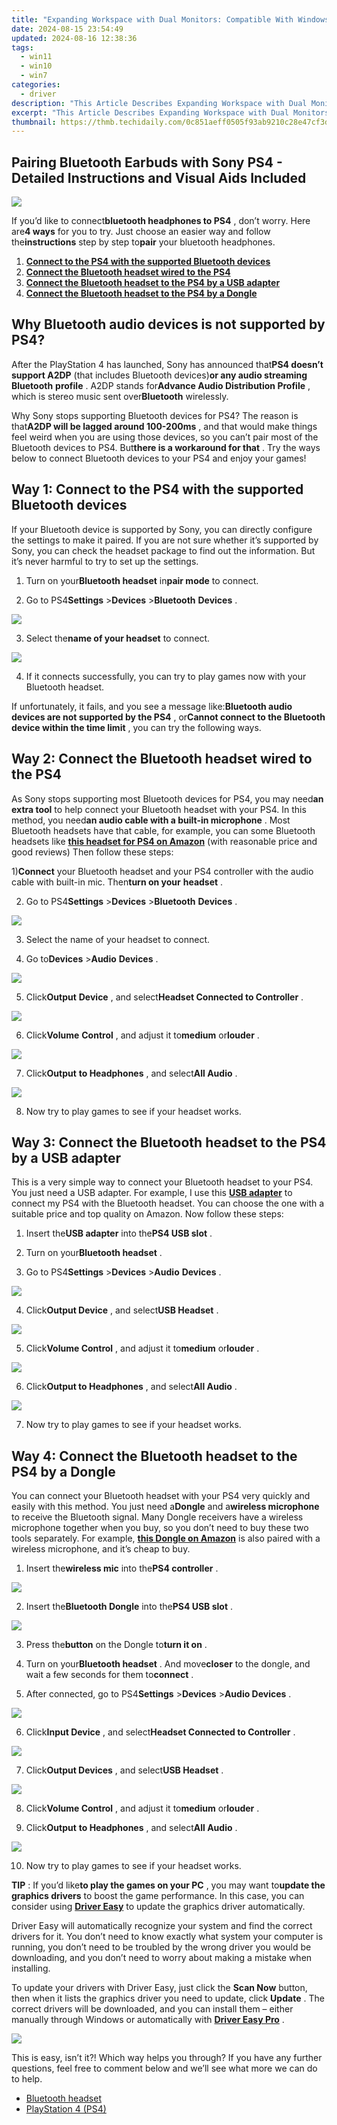 ```yaml
---
title: "Expanding Workspace with Dual Monitors: Compatible With Windows 7, 8 & 10 Instructions"
date: 2024-08-15 23:54:49
updated: 2024-08-16 12:38:36
tags:
  - win11
  - win10
  - win7
categories:
  - driver
description: "This Article Describes Expanding Workspace with Dual Monitors: Compatible With Windows 7, 8 & 10 Instructions"
excerpt: "This Article Describes Expanding Workspace with Dual Monitors: Compatible With Windows 7, 8 & 10 Instructions"
thumbnail: https://thmb.techidaily.com/0c851aeff0505f93ab9210c28e47cf3dc2d61368996282399757ef6f40d2d48e.jpg
---
```


## Pairing Bluetooth Earbuds with Sony PS4 - Detailed Instructions and Visual Aids Included

![](https://images.drivereasy.com/wp-content/uploads/2018/01/img_5a4dca95a9784.png)

 If you’d like to connect**bluetooth headphones to PS4** , don’t worry. Here are**4 ways**  for you to try. Just choose an easier way and follow the**instructions** step by step to**pair** your bluetooth headphones.

1. [**Connect to the PS4 with the supported Bluetooth devices**](https://tools.techidaily.com/drivereasy/download/)
2. [**Connect the Bluetooth headset wired to the PS4**](https://tools.techidaily.com/drivereasy/download/)
3. [**Connect the Bluetooth headset to the PS4 by a USB adapter**](https://tools.techidaily.com/drivereasy/download/)
4. [**Connect the Bluetooth headset to the PS4 by a Dongle**](https://tools.techidaily.com/drivereasy/download/)

## **Why Bluetooth audio devices is not supported by PS4?**

 After the PlayStation 4 has launched, Sony has announced that**PS4 doesn’t support A2DP** (that includes Bluetooth devices)**or any audio streaming** **Bluetooth**   **profile** . A2DP stands for**Advance Audio Distribution Profile** , which is stereo music sent over**Bluetooth** wirelessly.

 Why Sony stops supporting Bluetooth devices for PS4? The reason is that**A2DP will be lagged around 100-200ms** , and that would make things feel weird when you are using those devices, so you can’t pair most of the Bluetooth devices to PS4\. But**there is a workaround for that** . Try the ways below to connect Bluetooth devices to your PS4 and enjoy your games!

## **Way 1: Connect to the PS4 with the supported Bluetooth devices**

 If your Bluetooth device is supported by Sony, you can directly configure the settings to make it paired. If you are not sure whether it’s supported by Sony, you can check the headset package to find out the information. But it’s never harmful to try to set up the settings.

 1) Turn on your**Bluetooth headset** in**pair mode** to connect.

 2) Go to PS4**Settings** \>**Devices** \>**Bluetooth** **Devices** .

![](https://images.drivereasy.com/wp-content/uploads/2018/01/img_5a4dce9c84a74.jpg)

 3) Select the**name of your headset** to connect.

![](https://images.drivereasy.com/wp-content/uploads/2018/01/img_5a4dcf7fca8ee.jpg)

 4) If it connects successfully, you can try to play games now with your Bluetooth headset.

 If unfortunately, it fails, and you see a message like:**Bluetooth audio devices are not supported by the PS4** , or**Cannot connect to the Bluetooth device within the time limit** , you can try the following ways.

## **Way 2: Connect the Bluetooth headset wired to the PS4**

 As Sony stops supporting most Bluetooth devices for PS4, you may need**an extra tool** to help connect your Bluetooth headset with your PS4\. In this method, you need**an audio cable with a built-in microphone** . Most Bluetooth headsets have that cable, for example, you can some Bluetooth headsets like **[this headset for PS4 on Amazon](https://www.amazon.com/Avantree-Headphones-Bluetooth-Transmitter-Simultaneously/dp/B0793NV5GL/ref=sr%5F1%5F6?s=videogames&ie=UTF8&qid=1540967519&sr=1-6&keywords=bluetooth+headset+for+ps4&tag=easeware-lillianlai-20)**  (with reasonable price and good reviews) Then follow these steps:

 1)**Connect** your Bluetooth headset and your PS4 controller with the audio cable with built-in mic. Then**turn on your** **headset** .

 2) Go to PS4**Settings** \>**Devices** \>**Bluetooth** **Devices** .

![](https://images.drivereasy.com/wp-content/uploads/2018/01/img_5a4dce9c84a74.jpg)

3) Select the name of your headset to connect.

4) Go to**Devices** \>**Audio** **Devices** .

![](https://images.drivereasy.com/wp-content/uploads/2017/12/img_5a2a84d947cce.jpg)

 5) Click**Output** **Device** , and select**Headset Connected to Controller** .

![](https://images.drivereasy.com/wp-content/uploads/2017/12/img_5a2a85ee7a8cb.jpg)

 6) Click**Volume** **Control** , and adjust it to**medium** or**louder** .

![](https://images.drivereasy.com/wp-content/uploads/2017/12/img_5a2a866925cb8.jpg)

 7) Click**Output** **to Headphones** , and select**All Audio** .

![](https://images.drivereasy.com/wp-content/uploads/2017/12/img_5a2a87f94933c.jpg)

8) Now try to play games to see if your headset works.

## **Way 3: Connect the Bluetooth headset to the PS4 by a USB adapter**

 This is a very simple way to connect your Bluetooth headset to your PS4\. You just need a USB adapter. For example, I use this **[USB adapter](https://www.amazon.com/Avantree-Bluetooth-Transmitter-Nintendo-Headphones/dp/B01G3J1I5M/ref=sr%5F1%5F8?s=videogames&ie=UTF8&qid=1540967773&sr=1-8&keywords=usb+adapter+for+ps4&tag=easeware-lillianlai-20)**  to connect my PS4 with the Bluetooth headset. You can choose the one with a suitable price and top quality on Amazon. Now follow these steps:

 1) Insert the**USB adapter** into the**PS4 USB slot** .

 2) Turn on your**Bluetooth headset** .

 3) Go to PS4**Settings** \>**Devices** \>**Audio** **Devices** .

![](https://images.drivereasy.com/wp-content/uploads/2017/12/img_5a2a84d947cce.jpg)

 4) Click**Output Device** , and select**USB Headset** .

![](https://images.drivereasy.com/wp-content/uploads/2018/01/img_5a4dd1b09209e.jpg)

 5) Click**Volume Control** , and adjust it to**medium** or**louder** .

![](https://images.drivereasy.com/wp-content/uploads/2018/01/img_5a4dd1e0d4d26.jpg)

 6) Click**Output to Headphones** , and select**All Audio** .

![](https://images.drivereasy.com/wp-content/uploads/2017/12/img_5a2a87f94933c.jpg)

7) Now try to play games to see if your headset works.

## **Way 4: Connect the Bluetooth headset to the PS4 by a Dongle**

 You can connect your Bluetooth headset with your PS4 very quickly and easily with this method. You just need a**Dongle** and a**wireless microphone** to receive the Bluetooth signal. Many Dongle receivers have a wireless microphone together when you buy, so you don’t need to buy these two tools separately. For example, **[this Dongle on Amazon](https://www.amazon.com/Avantree-Bluetooth-Nintendo-Driver-Free-Transmitter/dp/B01G3J1I5M/?tag=easeware-lillianlai-20)**  is also paired with a wireless microphone, and it’s cheap to buy.

 1) Insert the**wireless mic** into the**PS4 controller** .

![](https://images.drivereasy.com/wp-content/uploads/2018/01/img_5a4dd3526ec45.jpg)

 2) Insert the**Bluetooth Dongle** into the**PS4 USB slot** .

![](https://images.drivereasy.com/wp-content/uploads/2018/01/img_5a4dd39c9d38b.png)

 3) Press the**button** on the Dongle to**turn it on** .

 4) Turn on your**Bluetooth headset** . And move**closer** to the dongle, and wait a few seconds for them to**connect** .

 5) After connected, go to PS4**Settings** \>**Devices** \>**Audio Devices** .

![](https://images.drivereasy.com/wp-content/uploads/2017/12/img_5a2a84d947cce.jpg)

 6) Click**Input Device** , and select**Headset Connected to Controller** .

![](https://images.drivereasy.com/wp-content/uploads/2017/12/img_5a2a85ab2cba5.jpg)

 7) Click**Output Devices** , and select**USB Headset** .

![](https://images.drivereasy.com/wp-content/uploads/2018/01/img_5a4dd7b59a04e.jpg)

 8) Click**Volume Control** , and adjust it to**medium** or**louder** .

 9) Click**Output** **to Headphones** , and select**All Audio** .

![](https://images.drivereasy.com/wp-content/uploads/2017/12/img_5a2a87f94933c.jpg)

10) Now try to play games to see if your headset works.

**TIP** : If you’d like**to play the games on your PC** , you may want to**update the graphics drivers** to boost the game performance. In this case, you can consider using **[Driver Easy](https://tools.techidaily.com/drivereasy/download/)**  to update the graphics driver automatically.

 Driver Easy will automatically recognize your system and find the correct drivers for it. You don’t need to know exactly what system your computer is running, you don’t need to be troubled by the wrong driver you would be downloading, and you don’t need to worry about making a mistake when installing.

To update your drivers with Driver Easy, just click the **Scan Now**  button, then when it lists the graphics driver you need to update, click **Update**  . The correct drivers will be downloaded, and you can install them – either manually through Windows or automatically with **[Driver Easy Pro](https://tools.techidaily.com/drivereasy/download/)** .

![](https://images.drivereasy.com/wp-content/uploads/2018/07/img_5b56978b2d84b.jpg)

 This is easy, isn’t it?! Which way helps you through? If you have any further questions, feel free to comment below and we’ll see what more we can do to help.

* [Bluetooth headset](https://tools.techidaily.com/drivereasy/download/)
* [PlayStation 4 (PS4)](https://www.drivereasy.com/tag-search/?tagId=180)

<ins class="adsbygoogle"
     style="display:block"
     data-ad-format="autorelaxed"
     data-ad-client="ca-pub-7571918770474297"
     data-ad-slot="1223367746"></ins>



<ins class="adsbygoogle"
     style="display:block"
     data-ad-client="ca-pub-7571918770474297"
     data-ad-slot="8358498916"
     data-ad-format="auto"
     data-full-width-responsive="true"></ins>
